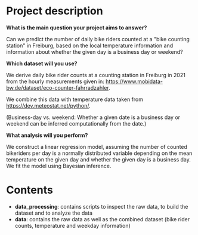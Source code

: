 # Project description

**What is the main question your project aims to answer?**

Can we predict the number of daily bike riders counted at a "bike counting station" in Freiburg, based on the local temperature information and information about whether the given day is a business day or weekend?

**Which dataset will you use?**

We derive daily bike rider counts at a counting station in Freiburg in 2021 from the hourly measurements given in: https://www.mobidata-bw.de/dataset/eco-counter-fahrradzahler.

We combine this data with temperature data taken from https://dev.meteostat.net/python/.

(Business-day vs. weekend: Whether a given date is a business day or weekend can be inferred computationally from the date.)

**What analysis will you perform?**

We construct a linear regression model, assuming the number of counted bikeriders per day is a normally distributed variable depending on the mean temperature on the given day and whether the given day is a business day. We fit the model using Bayesian inference.


# Contents
* **data_processing**: contains scripts to inspect the raw data, to build the dataset and to analyze the data
* **data**: contains the raw data as well as the combined dataset (bike rider counts, temperature and weekday information)